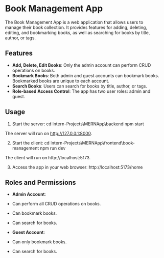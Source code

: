 # Book Management App

The Book Management App is a web application that allows users to manage their book collection. It provides features for adding, deleting, editing, and bookmarking books, as well as searching for books by title, author, or tags.

## Features

- **Add, Delete, Edit Books**: Only the admin account can perform CRUD operations on books.
- **Bookmark Books**: Both admin and guest accounts can bookmark books. Bookmarked books are unique to each account.
- **Search Books**: Users can search for books by title, author, or tags.
- **Role-based Access Control**: The app has two user roles: admin and guest.

## Usage

1. Start the server:
cd Intern-Projects\MERNApp\backend
npm start

The server will run on http://127.0.0.1:8000.

2. Start the client:
cd Intern-Projects\MERNApp\frontend\book-management
npm run dev

The client will run on http://localhost:5173.

3. Access the app in your web browser:
http://localhost:5173/home

## Roles and Permissions

- **Admin Account**:
- Can perform all CRUD operations on books.
- Can bookmark books.
- Can search for books.

- **Guest Account**:
- Can only bookmark books.
- Can search for books.